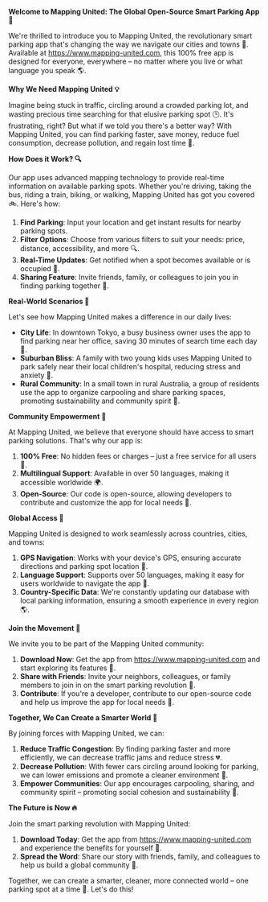 **Welcome to Mapping United: The Global Open-Source Smart Parking App 🚀**

We're thrilled to introduce you to Mapping United, the revolutionary smart parking app that's changing the way we navigate our cities and towns 🌆. Available at https://www.mapping-united.com, this 100% free app is designed for everyone, everywhere – no matter where you live or what language you speak 🌎.

**Why We Need Mapping United 💡**

Imagine being stuck in traffic, circling around a crowded parking lot, and wasting precious time searching for that elusive parking spot 🕒. It's frustrating, right? But what if we told you there's a better way? With Mapping United, you can find parking faster, save money, reduce fuel consumption, decrease pollution, and regain lost time 💪.

**How Does it Work? 🔍**

Our app uses advanced mapping technology to provide real-time information on available parking spots. Whether you're driving, taking the bus, riding a train, biking, or walking, Mapping United has got you covered 🚲. Here's how:

1. **Find Parking**: Input your location and get instant results for nearby parking spots.
2. **Filter Options**: Choose from various filters to suit your needs: price, distance, accessibility, and more 🔍.
3. **Real-Time Updates**: Get notified when a spot becomes available or is occupied 💬.
4. **Sharing Feature**: Invite friends, family, or colleagues to join you in finding parking together 🤝.

**Real-World Scenarios 🌈**

Let's see how Mapping United makes a difference in our daily lives:

* **City Life**: In downtown Tokyo, a busy business owner uses the app to find parking near her office, saving 30 minutes of search time each day 💼.
* **Suburban Bliss**: A family with two young kids uses Mapping United to park safely near their local children's hospital, reducing stress and anxiety 🏥.
* **Rural Community**: In a small town in rural Australia, a group of residents use the app to organize carpooling and share parking spaces, promoting sustainability and community spirit 🚗.

**Community Empowerment 🌟**

At Mapping United, we believe that everyone should have access to smart parking solutions. That's why our app is:

1. **100% Free**: No hidden fees or charges – just a free service for all users 💸.
2. **Multilingual Support**: Available in over 50 languages, making it accessible worldwide 🌍.
3. **Open-Source**: Our code is open-source, allowing developers to contribute and customize the app for local needs 🤖.

**Global Access 🔴**

Mapping United is designed to work seamlessly across countries, cities, and towns:

1. **GPS Navigation**: Works with your device's GPS, ensuring accurate directions and parking spot location 📍.
2. **Language Support**: Supports over 50 languages, making it easy for users worldwide to navigate the app 💬.
3. **Country-Specific Data**: We're constantly updating our database with local parking information, ensuring a smooth experience in every region 🌎.

**Join the Movement 🚀**

We invite you to be part of the Mapping United community:

1. **Download Now**: Get the app from https://www.mapping-united.com and start exploring its features 📲.
2. **Share with Friends**: Invite your neighbors, colleagues, or family members to join in on the smart parking revolution 🤝.
3. **Contribute**: If you're a developer, contribute to our open-source code and help us improve the app for local needs 🔧.

**Together, We Can Create a Smarter World 🌟**

By joining forces with Mapping United, we can:

1. **Reduce Traffic Congestion**: By finding parking faster and more efficiently, we can decrease traffic jams and reduce stress 💔.
2. **Decrease Pollution**: With fewer cars circling around looking for parking, we can lower emissions and promote a cleaner environment 🌿.
3. **Empower Communities**: Our app encourages carpooling, sharing, and community spirit – promoting social cohesion and sustainability 🤝.

**The Future is Now 🔥**

Join the smart parking revolution with Mapping United:

1. **Download Today**: Get the app from https://www.mapping-united.com and experience the benefits for yourself 📲.
2. **Spread the Word**: Share our story with friends, family, and colleagues to help us build a global community 🤝.

Together, we can create a smarter, cleaner, more connected world – one parking spot at a time 💪. Let's do this!